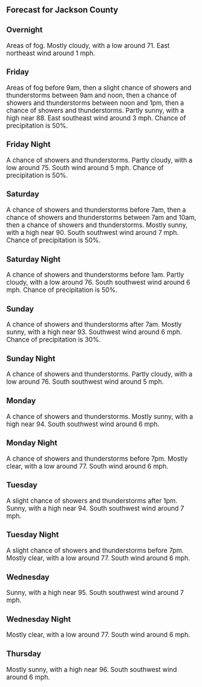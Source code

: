 <div>
   <h2>Forecast for Jackson County</h2>
   <p>
      <div style="font-size:120%">
         <h3>Overnight</h3>Areas of fog. Mostly cloudy, with a low around 71. East northeast wind around 1 mph.<br></div>
   </p>
   <p>
      <div style="font-size:120%">
         <h3>Friday</h3>Areas of fog before 9am, then a slight chance of showers and thunderstorms between 9am and noon, then a chance of showers
         and thunderstorms between noon and 1pm, then a chance of showers and thunderstorms. Partly sunny, with a high near 88. East
         southeast wind around 3 mph. Chance of precipitation is 50%.<br></div>
   </p>
   <p>
      <div style="font-size:120%">
         <h3>Friday Night</h3>A chance of showers and thunderstorms. Partly cloudy, with a low around 75. South wind around 5 mph. Chance of precipitation
         is 50%.<br></div>
   </p>
   <p>
      <div style="font-size:120%">
         <h3>Saturday</h3>A chance of showers and thunderstorms before 7am, then a chance of showers and thunderstorms between 7am and 10am, then a
         chance of showers and thunderstorms. Mostly sunny, with a high near 90. South southwest wind around 7 mph. Chance of precipitation
         is 50%.<br></div>
   </p>
   <p>
      <div style="font-size:120%">
         <h3>Saturday Night</h3>A chance of showers and thunderstorms before 1am. Partly cloudy, with a low around 76. South southwest wind around 6 mph.
         Chance of precipitation is 50%.<br></div>
   </p>
   <p>
      <div style="font-size:120%">
         <h3>Sunday</h3>A chance of showers and thunderstorms after 7am. Mostly sunny, with a high near 93. Southwest wind around 6 mph. Chance of
         precipitation is 30%.<br></div>
   </p>
   <p>
      <div style="font-size:120%">
         <h3>Sunday Night</h3>A chance of showers and thunderstorms. Partly cloudy, with a low around 76. South southwest wind around 5 mph.<br></div>
   </p>
   <p>
      <div style="font-size:120%">
         <h3>Monday</h3>A chance of showers and thunderstorms. Mostly sunny, with a high near 94. South southwest wind around 6 mph.<br></div>
   </p>
   <p>
      <div style="font-size:120%">
         <h3>Monday Night</h3>A chance of showers and thunderstorms before 7pm. Mostly clear, with a low around 77. South wind around 6 mph.<br></div>
   </p>
   <p>
      <div style="font-size:120%">
         <h3>Tuesday</h3>A slight chance of showers and thunderstorms after 1pm. Sunny, with a high near 94. South southwest wind around 7 mph.<br></div>
   </p>
   <p>
      <div style="font-size:120%">
         <h3>Tuesday Night</h3>A slight chance of showers and thunderstorms before 7pm. Mostly clear, with a low around 77. South wind around 6 mph.<br></div>
   </p>
   <p>
      <div style="font-size:120%">
         <h3>Wednesday</h3>Sunny, with a high near 95. South southwest wind around 7 mph.<br></div>
   </p>
   <p>
      <div style="font-size:120%">
         <h3>Wednesday Night</h3>Mostly clear, with a low around 77. South wind around 6 mph.<br></div>
   </p>
   <p>
      <div style="font-size:120%">
         <h3>Thursday</h3>Mostly sunny, with a high near 96. South southwest wind around 6 mph.<br></div>
   </p>
</div>